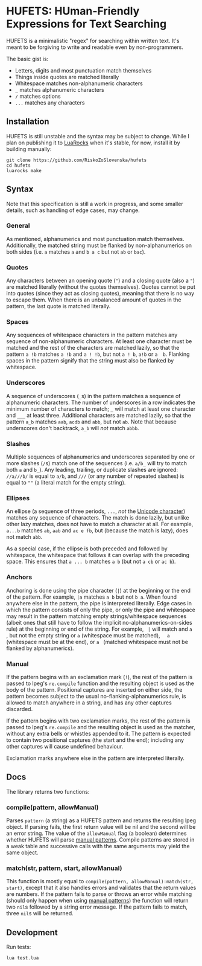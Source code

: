 # HUFETS: **HU**man-**F**riendly **E**xpressions for **T**ext **S**earching

HUFETS is a minimalistic "regex" for searching within written text. It's meant to be forgiving to write and readable even by non-programmers.

The basic gist is:

* Letters, digits and most punctuation match themselves
* Things inside quotes are matched literally
* Whitespace matches non-alphanumeric characters
* `_` matches alphanumeric characters
* `/` matches options
* `...` matches any characters


## Installation

HUFETS is still unstable and the syntax may be subject to change. While I plan on publishing it to [LuaRocks](https://luarocks.org/) when it's stable, for now, install it by building manually:
```
git clone https://github.com/RiskoZoSlovenska/hufets
cd hufets
luarocks make
```


## Syntax

Note that this specification is still a work in progress, and some smaller details, such as handling of edge cases, may change.

### General

As mentioned, alphanumerics and most punctuation match themselves. Additionally, the matched string must be flanked by non-alphanumerics on both sides (i.e. `a` matches `a` and `b a c` but not `ab` or `bac`).

### Quotes

Any characters between an opening quote (`"`) and a closing quote (also a `"`) are matched literally (without the quotes themselves). Quotes cannot be put into quotes (since they act as closing quotes), meaning that there is no way to escape them. When there is an unbalanced amount of quotes in the pattern, the last quote is matched literally.

### Spaces

Any sequences of whitespace characters in the pattern matches any sequence of non-alphanumeric characters. At least one character must be matched and the rest of the characters are matched lazily, so that the pattern `a !b` matches `a !b` and `a ! !b`, but not `a ! b`, `a!b` or `a  b`. Flanking spaces in the pattern signify that the string must also be flanked by whitespace.

### Underscores

A sequence of underscores (`_`s) in the pattern matches a sequence of alphanumeric characters. The number of underscores in a row indicates the minimum number of characters to match; `_` will match at least one character and `___` at least three. Additional characters are matched lazily, so that the pattern `a_b` matches `aab`, `acdb` and `abb`, but not `ab`. Note that because underscores don't backtrack, `a_b` will *not* match `abbb`.

### Slashes

Multiple sequences of alphanumerics and underscores separated by one or more slashes (`/`s) match one of the sequences (i.e. `a/b_` will try to match both `a` and `b_`). Any leading, trailing, or duplicate slashes are ignored: `//a///b/` is equal to `a/b`, and `///` (or any number of repeated slashes) is equal to `""` (a literal match for the empty string).

### Ellipses

An ellipse (a sequence of three periods, `...`, *not* the [Unicode character](https://www.compart.com/en/unicode/U+2026)) matches any sequence of characters. The match is done lazily, but unlike other lazy matches, does not have to match a character at all. For example, `a...b` matches `ab`, `aab` and `ac e fb`, but (because the match is lazy), does not match `abb`.

As a special case, if the ellipse is both preceded and followed by whitespace, the whitespace that follows it can overlap with the preceding space. This ensures that `a ... b` matches `a b` (but not `a cb` or `ac b`).

### Anchors

Anchoring is done using the pipe character (`|`) at the beginning or the end of the pattern. For example, `|a` matches `a b` but not `b a`. When found anywhere else in the pattern, the pipe is interpreted literally. Edge cases in which the pattern consists of only the pipe, or only the pipe and whitespace may result in the pattern matching empty strings/whitespace sequences (albeit ones that still have to follow the implicit no-alphanumerics-on-sides rule) at the beginning or end of the string. For example, ` |` will match and `a  `, but not the empty string or `a` (whitespace must be matched), `  a` (whitespace must be at the end), or `a ` (matched whitespace must not be flanked by alphanumerics).

### Manual

If the pattern begins with an exclamation mark (`!`), the rest of the pattern is passed to lpeg's `re.compile` function and the resulting object is used as the body of the pattern. Positional captures are inserted on either side, the pattern becomes subject to the usual no-flanking-alphanumerics rule, is allowed to match anywhere in a string, and has any other captures discarded.

If the pattern begins with two exclamation marks, the rest of the pattern is passed to lpeg's `re.compile` and the resulting object is used as the matcher, without any extra bells or whistles appended to it. The pattern is expected to contain two positional captures (the start and the end); including any other captures will cause undefined behaviour.

Exclamation marks anywhere else in the pattern are interpreted literally.


## Docs

The library returns two functions:

### compile(pattern, allowManual)

Parses `pattern` (a string) as a HUFETS pattern and returns the resulting lpeg object. If parsing fails, the first return value will be nil and the second will be an error string. The value of the `allowManual` flag (a boolean) determines whether HUFETS will parse [manual patterns](#manual). Compile patterns are stored in a weak table and successive calls with the same arguments may yield the same object.

### match(str, pattern, start, allowManual)

This function is mostly equal to `compile(pattern, allowManual):match(str, start)`, except that it also handles errors and validates that the return values are numbers. If the pattern fails to parse or throws an error while matching (should only happen when using [manual patterns](#manual)) the function will return two `nil`s followed by a string error message. If the pattern fails to match, three `nil`s will be returned.


## Development

Run tests:
```
lua test.lua
```
